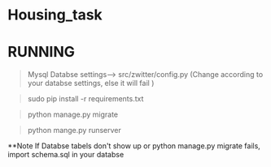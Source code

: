 
Housing_task
============


RUNNING
====================================
>Mysql Databse settings--> src/zwitter/config.py (Change according to your databse settings, else it will fail )

>sudo pip install -r requirements.txt

>python manage.py migrate

>python mange.py runserver

**Note If Databse tabels don't show up or python manage.py migrate fails, import schema.sql in your databse

